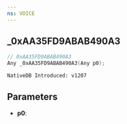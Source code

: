 ```yaml
---
ns: VOICE
---
```

## _0xAA35FD9ABAB490A3

```c
// 0xAA35FD9ABAB490A3
Any _0xAA35FD9ABAB490A3(Any p0);
```

```
NativeDB Introduced: v1207
```

## Parameters
* **p0**:
